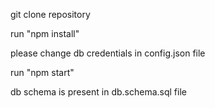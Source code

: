 git clone repository

run "npm install"

please change db credentials in config.json file 

run "npm start"

db schema is present in db.schema.sql file
